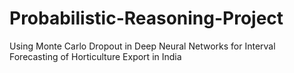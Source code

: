 # Probabilistic-Reasoning-Project
Using Monte Carlo Dropout in Deep Neural Networks for Interval Forecasting of Horticulture Export in India
